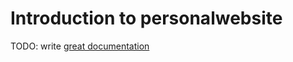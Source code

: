 # Introduction to personalwebsite

TODO: write [great documentation](http://jacobian.org/writing/what-to-write/)
